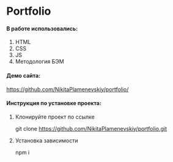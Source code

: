 # Portfolio

#### В работе использовались:
1. HTML
2. CSS
3. JS
4. Методология БЭМ

#### Демо сайта: 

https://github.com/NikitaPlamenevskiy/portfolio/


#### Инструкция по установке проекта:

1. Клонируйте проект по ссылке 

    git clone https://github.com/NikitaPlamenevskiy/portfolio.git
    
2. Установка зависимости 

    npm i